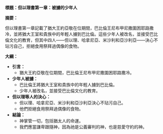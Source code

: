 **標題：但以理書第一章：被擄的少年人**

**摘要：**

但以理書第一章記載了猶大王約亞敬在位期間，巴比倫王尼布甲尼撒圍困耶路撒冷，並將猶大王室和貴族中的年輕人擄到巴比倫。這些少年人被改名，並接受巴比倫文化的教育，但其中四人——但以理、哈拿尼亞、米沙利和亞沙利亞——決心不玷污自己，拒絕食用祭拜過偶像的食物。

**大綱：**

* **引言：**
    * 猶大王約亞敬在位期間，巴比倫王尼布甲尼撒圍困耶路撒冷。
* **少年人被擄：**
    * 巴比倫王將猶大王室和貴族中的年輕人擄到巴比倫。
    * 少年人被改名，並接受巴比倫文化的教育。
* **但以理等人的決心：**
    * 但以理、哈拿尼亞、米沙利和亞沙利亞決心不玷污自己。
    * 他們拒絕食用祭拜過偶像的食物。
* **結論：**
    * 神掌管一切，包括猶太人的命運。
    * 我們應當謙卑跟隨神，因為祂是公義審判的神，也是慈愛守約的神。